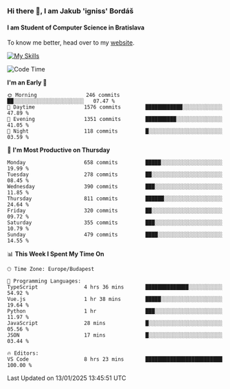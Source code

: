 ### Hi there 👋, I am Jakub 'igniss' Bordáš

#### I am Student of Computer Science in Bratislava
To know me better, head over to my [website](https://bordas.sk).

[![My Skills](https://skillicons.dev/icons?i=js,html,css,figma,svelte,java,kotlin,python,postgresql,typescript,nest,nodejs)](https://bordas.sk)


<!--START_SECTION:waka-->
![Code Time](http://img.shields.io/badge/Code%20Time-1%2C623%20hrs%2036%20mins-blue)

**I'm an Early 🐤** 

```text
🌞 Morning                246 commits         ██░░░░░░░░░░░░░░░░░░░░░░░   07.47 % 
🌆 Daytime                1576 commits        ████████████░░░░░░░░░░░░░   47.89 % 
🌃 Evening                1351 commits        ██████████░░░░░░░░░░░░░░░   41.05 % 
🌙 Night                  118 commits         █░░░░░░░░░░░░░░░░░░░░░░░░   03.59 % 
```
📅 **I'm Most Productive on Thursday** 

```text
Monday                   658 commits         █████░░░░░░░░░░░░░░░░░░░░   19.99 % 
Tuesday                  278 commits         ██░░░░░░░░░░░░░░░░░░░░░░░   08.45 % 
Wednesday                390 commits         ███░░░░░░░░░░░░░░░░░░░░░░   11.85 % 
Thursday                 811 commits         ██████░░░░░░░░░░░░░░░░░░░   24.64 % 
Friday                   320 commits         ██░░░░░░░░░░░░░░░░░░░░░░░   09.72 % 
Saturday                 355 commits         ███░░░░░░░░░░░░░░░░░░░░░░   10.79 % 
Sunday                   479 commits         ████░░░░░░░░░░░░░░░░░░░░░   14.55 % 
```


📊 **This Week I Spent My Time On** 

```text
🕑︎ Time Zone: Europe/Budapest

💬 Programming Languages: 
TypeScript               4 hrs 36 mins       ██████████████░░░░░░░░░░░   54.92 % 
Vue.js                   1 hr 38 mins        █████░░░░░░░░░░░░░░░░░░░░   19.64 % 
Python                   1 hr                ███░░░░░░░░░░░░░░░░░░░░░░   11.97 % 
JavaScript               28 mins             █░░░░░░░░░░░░░░░░░░░░░░░░   05.56 % 
JSON                     17 mins             █░░░░░░░░░░░░░░░░░░░░░░░░   03.44 % 

🔥 Editors: 
VS Code                  8 hrs 23 mins       █████████████████████████   100.00 % 
```


 Last Updated on 13/01/2025 13:45:51 UTC
<!--END_SECTION:waka-->
